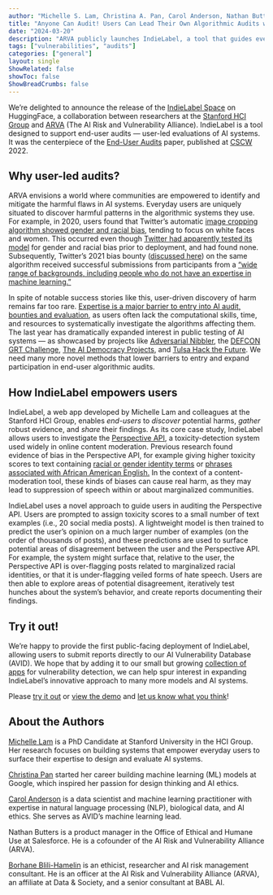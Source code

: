 ```yaml
---
author: "Michelle S. Lam, Christina A. Pan, Carol Anderson, Nathan Butters, and Borhane Blili-Hamelin"
title: "Anyone Can Audit! Users Can Lead Their Own Algorithmic Audits with IndieLabel"
date: "2024-03-20"
description: "ARVA publicly launches IndieLabel, a tool that guides everyday users to perform algorithmic audits."
tags: ["vulnerabilities", "audits"]
categories: ["general"]
layout: single
ShowRelated: false
showToc: false
ShowBreadCrumbs: false
---
```


We’re delighted to announce the release of the [IndieLabel Space](https://huggingface.co/spaces/avid-ml/indie-label) on HuggingFace, a collaboration between researchers at the [Stanford HCI Group](https://hci.stanford.edu) and [ARVA](https://avidml.org/arva/) (The AI Risk and Vulnerability Alliance). IndieLabel is a tool designed to support end-user audits — user-led evaluations of AI systems. It was the centerpiece of the [End-User Audits](https://dl.acm.org/doi/10.1145/3555625) paper, published at [CSCW](https://dl.acm.org/conference/cscw) 2022. 


## Why user-led audits?
ARVA envisions a world where communities are empowered to identify and mitigate the harmful flaws in AI systems. Everyday users are uniquely situated to discover harmful patterns in the algorithmic systems they use. For example, in 2020, users found that Twitter’s automatic [image cropping algorithm showed gender and racial bias](https://incidentdatabase.ai/cite/103/), tending to focus on white faces and women. This occurred even though [Twitter had apparently tested its model](https://www.theguardian.com/technology/2020/sep/21/twitter-apologises-for-racist-image-cropping-algorithm) for gender and racial bias prior to deployment, and had found none. Subsequently, Twitter’s 2021 bias bounty ([discussed here](https://www.ajl.org/bugs)) on the same algorithm received successful submissions from participants from a [“wide range of backgrounds, including people who do not have an expertise in machine learning.”](https://blog.x.com/engineering/en_us/topics/insights/2021/learnings-from-the-first-algorithmic-bias-bounty-challenge)


In spite of notable success stories like this, user-driven discovery of harm remains far too rare. [Expertise is a major barrier to entry into AI audit, bounties and evaluation](http://arxiv.org/abs/2307.10223), as users often lack the computational skills, time, and resources to systematically investigate the algorithms affecting them. The last year has dramatically expanded interest in public testing of AI systems — as showcased by projects like [Adversarial Nibbler](https://www.dataperf.org/adversarial-nibbler), the [DEFCON GRT Challenge](https://www.hackthefuture.com/defcon), [The AI Democracy Projects](https://www.proofnews.org/seeking-election-information-dont-trust-ai/), and [Tulsa Hack the Future](https://www.hackthefuture.com/greenwood). We need many more novel methods that lower barriers to entry and expand participation in end-user algorithmic audits. 

## How IndieLabel empowers users
IndieLabel, a web app developed by Michelle Lam and colleagues at the Stanford HCI Group, enables _end-users_ to _discover_ potential harms, _gather_ robust evidence, and _share_ their findings. As its core case study, IndieLabel allows users to investigate the [Perspective API](https://perspectiveapi.com), a toxicity-detection system used widely in online content moderation. Previous research found evidence of bias in the Perspective API, for example giving higher toxicity scores to text containing [racial or gender identity terms](https://dl.acm.org/doi/10.1145/3278721.3278729) or [phrases associated with African American English.](https://aclanthology.org/P19-1163/) In the context of a content-moderation tool, these kinds of biases can cause real harm, as they may lead to suppression of speech within or about marginalized communities. 

IndieLabel uses a novel approach to guide users in auditing the Perspective API. Users are prompted to assign toxicity scores to a small number of text examples (i.e., 20 social media posts). A lightweight model is then trained to predict the user’s opinion on a much larger number of examples (on the order of thousands of posts), and these predictions are used to surface potential areas of disagreement between the user and the Perspective API. For example, the system might surface that, relative to the user, the Perspective API is over-flagging posts related to marginalized racial identities, or that it is under-flagging veiled forms of hate speech. Users are then able to explore areas of potential disagreement, iteratively test hunches about the system’s behavior, and create reports documenting their findings. 

## Try it out!
We’re happy to provide the first public-facing deployment of IndieLabel, allowing users to submit reports directly to our AI Vulnerability Database (AVID). We hope that by adding it to our small but growing [collection of apps](https://avidml.org/tools/) for vulnerability detection, we can help spur interest in expanding IndieLabel’s innovative approach to many more models and AI systems. 

Please [try it out](https://huggingface.co/spaces/avid-ml/indie-label) or [view the demo](https://youtu.be/Je0DCDnJ6KQ?feature=shared) and [let us know what you think](https://forms.gle/vDXchpbBFjDeKjJA6)! 


## About the Authors
[Michelle Lam](http://michelle123lam.github.io/ ) is a PhD Candidate at Stanford University in the HCI Group. Her research focuses on building systems that empower everyday users to surface their expertise to design and evaluate AI systems.

[Christina Pan](https://www.christinaapan.com/) started her career building machine learning (ML) models at Google, which inspired her passion for design thinking and AI ethics.

[Carol Anderson](https://www.linkedin.com/in/carolmanderson/) is a data scientist and machine learning practitioner with expertise in natural language processing (NLP), biological data, and AI ethics. She serves as AVID’s machine learning lead.

Nathan Butters is a product manager in the Office of Ethical and Humane Use at Salesforce. He is a cofounder of the AI Risk and Vulnerability Alliance (ARVA).

[Borhane Blili-Hamelin](https://borhane.xyz/) is an ethicist, researcher and AI risk management consultant. He is an officer at the AI Risk and Vulnerability Alliance (ARVA), an affiliate at Data & Society, and a senior consultant at BABL AI. 


